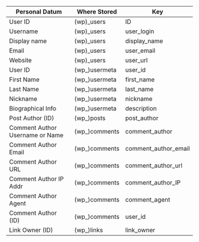 | Personal Datum                  | Where Stored  | Key                  |
|---------------------------------|---------------|----------------------|
| User ID                         | (wp)_users    | ID                   |
| Username                        | (wp)_users    | user_login           |
| Display name                    | (wp)_users    | display_name         |
| Email                           | (wp)_users    | user_email           |
| Website                         | (wp)_users    | user_url             |
| User ID                         | (wp_)usermeta | user_id              |
| First Name                      | (wp_)usermeta | first_name           |
| Last Name                       | (wp_)usermeta | last_name            |
| Nickname                        | (wp_)usermeta | nickname             |
| Biographical Info               | (wp_)usermeta | description          |
| Post Author (ID)                | (wp_)posts    | post_author          |
| Comment Author Username or Name | (wp_)comments | comment_author       |
| Comment Author Email            | (wp_)comments | comment_author_email |
| Comment Author URL              | (wp_)comments | comment_author_url   |
| Comment Author IP Addr          | (wp_)comments | comment_author_IP    |
| Comment Author Agent            | (wp_)comments | comment_agent        |
| Comment Author (ID)             | (wp_)comments | user_id              |
| Link Owner (ID)                 | (wp_)links    | link_owner           |
